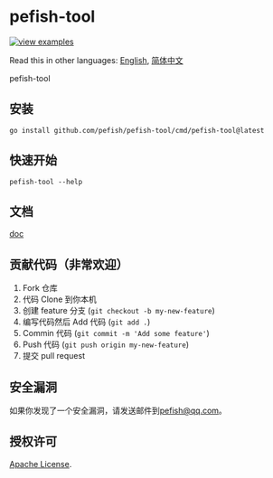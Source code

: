 # pefish-tool

[![view examples](https://img.shields.io/badge/learn%20by-examples-0C8EC5.svg?style=for-the-badge&logo=go)](https://github.com/pefish/pefish-tool)

Read this in other languages: [English](README.md), [简体中文](README_zh-cn.md)

pefish-tool

## 安装

```
go install github.com/pefish/pefish-tool/cmd/pefish-tool@latest
```

## 快速开始

```shell script
pefish-tool --help
```

## 文档

[doc](https://godoc.org/github.com/pefish/pefish-tool)

## 贡献代码（非常欢迎）

1. Fork 仓库
2. 代码 Clone 到你本机
3. 创建 feature 分支 (`git checkout -b my-new-feature`)
4. 编写代码然后 Add 代码 (`git add .`)
5. Commin 代码 (`git commit -m 'Add some feature'`)
6. Push 代码 (`git push origin my-new-feature`)
7. 提交 pull request

## 安全漏洞

如果你发现了一个安全漏洞，请发送邮件到[pefish@qq.com](mailto:pefish@qq.com)。

## 授权许可

[Apache License](LICENSE).
